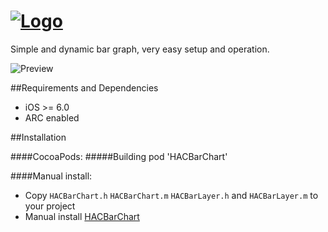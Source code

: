 # [![Logo](https://github.com/litoarias/HACBarChart/blob/master/logo.png)](#)
Simple and dynamic bar graph, very easy setup and operation.

![Preview](https://github.com/litoarias/HACBarChart/blob/master/Screencast.gif)

##Requirements and Dependencies
- iOS >= 6.0
- ARC enabled

##Installation

####CocoaPods:
#####Building
    pod 'HACBarChart'

####Manual install:
- Copy `HACBarChart.h` `HACBarChart.m` `HACBarLayer.h` and `HACBarLayer.m`  to your project
- Manual install [HACBarChart](https://github.com/litoarias/HACBarChart/#manual-install)
